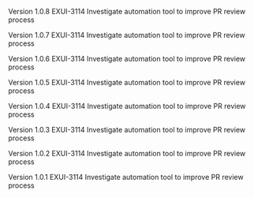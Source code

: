 Version 1.0.8
EXUI-3114 Investigate automation tool to improve PR review process

Version 1.0.7
EXUI-3114 Investigate automation tool to improve PR review process

Version 1.0.6
EXUI-3114 Investigate automation tool to improve PR review process

Version 1.0.5
EXUI-3114 Investigate automation tool to improve PR review process

Version 1.0.4
EXUI-3114 Investigate automation tool to improve PR review process

Version 1.0.3
EXUI-3114 Investigate automation tool to improve PR review process

Version 1.0.2
EXUI-3114 Investigate automation tool to improve PR review process

Version 1.0.1
EXUI-3114 Investigate automation tool to improve PR review process